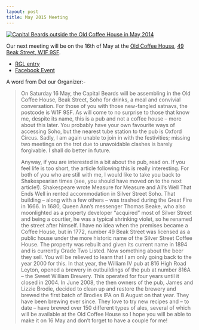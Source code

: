 ```yaml
---
layout: post
title: May 2015 Meeting
---
```

[![Capital Beards outside the Old Coffee House in May 2014](https://farm4.staticflickr.com/3737/14258797075_a1dd562907_z.jpg "Capital Beards outside the Old Coffee House in May 2014: bob walker")](https://www.flickr.com/photos/rjw1/14258797075/)

Our next meeting will be on the 16th of May at the [Old Coffee House](http://london.randomness.org.uk/wiki.cgi?Old_Coffee_House%2C_W1F_9SF), [49 Beak Street, W1F 9SF](http://www.openstreetmap.org/?mlat=51.5126233779738&mlon=-0.137468615071353&zoom=15#map=15/51.5126/-0.1375). 

- [RGL entry](http://london.randomness.org.uk/wiki.cgi?Old_Coffee_House%2C_W1F_9SF)
- [Facebook Event](https://www.facebook.com/events/1645604605654140/)

A word from Del our Organizer:-

> On Saturday 16 May, the Capital Beards will be assembling in the Old Coffee
> House, Beak Street, Soho for drinks, a meal and convivial conversation.  For
> those of you with those new-fangled satnavs, the postcode is W1F 9SF.  As will
> come to no surprise to those that know me, despite its name, this is a pub and
> not a coffee house – more about this later.  You probably have your own
> favourite ways of accessing Soho, but the nearest tube station to the pub is
> Oxford Circus. Sadly, I am again unable to join in with the festivities;
> missing two meetings on the trot due to unavoidable clashes is barely
> forgivable.  I shall do better in future.
>
>
> Anyway, if you are interested in a bit about the pub, read on. If you feel life
> is too short, the article following this is really interesting.  For both of
> you who are still with me, I would like to take you back to Shakespearian times
> (see, you should have moved on to the next article!).  Shakespeare wrote
> Measure for Measure and All’s Well That Ends Well in rented accommodation in
> Silver Street Soho.  That building – along with a few others – was trashed
> during the Great Fire in 1666.  In 1680, Queen Ann’s messenger Thomas Beake,
> who also moonlighted as a property developer “acquired” most of Silver Street
> and being a courtier, he was a typical shrinking violet, so he renamed the
> street after himself.  I have no idea when the premises became a Coffee House,
> but in 1772, number 49 Beak Street was licensed as a public house under the
> more historic name of the Silver Street Coffee House.  The property was rebuilt
> and given its current name in 1894 and is currently Grade Two Listed.  Now
> something about the beer they sell.  You will be relieved to learn that I am
> only going back to the year 2000 for this.  In that year, the William IV pub at
> 816 High Road Leyton, opened a brewery in outbuildings of the pub at number
> 816A – the Sweet William Brewery.  This operated for four years until it closed
> in 2004.  In June 2008, the then owners of the pub, James and Lizzie Brodie,
> decided to clean up and restore the brewery and brewed the first batch of
> Brodies IPA on 8 August on that year.  They have been brewing ever since.  They
> love to try new recipes and – to date – have brewed over 150 different types of
> ales, several of which will be available at the Old Coffee House so I hope you
> will be able to make it on 16 May and  don’t forget to have a couple for me!
